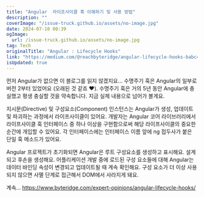 ```yaml
---
title: "Angular  라이프사이클 훅 이해하기 및 사용 방법"
description: ""
coverImage: "/issue-truck.github.io/assets/no-image.jpg"
date: 2024-07-10 00:39
ogImage: 
  url: /issue-truck.github.io/assets/no-image.jpg
tag: Tech
originalTitle: "Angular : Lifecycle Hooks"
link: "https://medium.com/@reachbyteridge/angular-lifecycle-hooks-babc45ebd4b0"
isUpdated: true
---
```






먼저 Angular가 없으면 이 블로그를 읽지 않겠지요… 수명주기 훅은 Angular의 일부로 버전 2부터 있었어요 (오래된 것 같죠 ❤). 수명주기 훅은 거의 5년 동안 Angular에 충실했고 평생 충실할 것을 약속합니다. 지금 실제 내용으로 넘어가 볼게요.

지시문(Directive) 및 구성요소(Component) 인스턴스는 Angular가 생성, 업데이트 및 파괴하는 과정에서 라이프사이클이 있어요. 개발자는 Angular 코어 라이브러리에서 라이프사이클 훅 인터페이스 중 하나 이상을 구현함으로써 해당 라이프사이클의 중요한 순간에 개입할 수 있어요. 각 인터페이스에는 인터페이스 이름 앞에 ng 접두사가 붙은 단일 훅 메소드가 있어요.

Angular 프로젝트가 초기화되면 Angular은 루트 구성요소를 생성하고 표시해요. 설계되고 후손을 생성해요. 어플리케이션 개발 중에 로드된 구성 요소들에 대해 Angular는 데이터 바인딩 속성이 변경되고 업데이트될 때 계속 확인해요. 구성 요소가 더 이상 사용되지 않으면 사멸 단계로 접근해서 DOM에서 사라지게 돼요.

계속... https://www.byteridge.com/expert-opinions/angular-lifecycle-hooks/